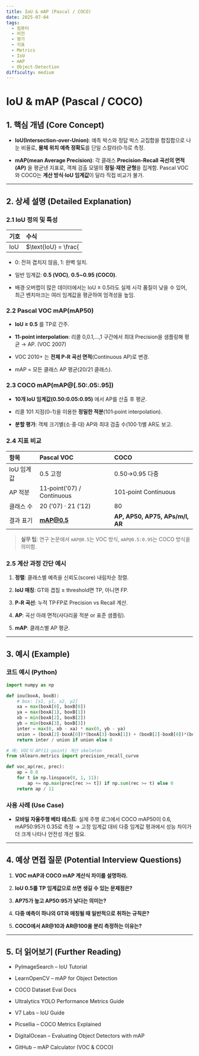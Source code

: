 ```yaml
---
title: IoU & mAP (Pascal / COCO)
date: 2025-07-04
tags:
  - 컴퓨터
  - 비전
  - 평가
  - 지표
  - Metrics
  - IoU
  - mAP
  - Object-Detection
difficulty: medium
---
```


# IoU & mAP (Pascal / COCO)

## 1. 핵심 개념 (Core Concept)

- **IoU(Intersection‑over‑Union)**: 예측 박스와 정답 박스 교집합을 합집합으로 나눈 비율로, **물체 위치 예측 정확도**를 단일 스칼라(0‑1)로 측정.
    
- **mAP(mean Average Precision)**: 각 클래스 **Precision‑Recall 곡선의 면적(AP)** 을 평균낸 지표로, 객체 검출 모델의 **정밀·재현 균형**을 집계함. Pascal VOC와 COCO는 **계산 방식·IoU 임계값**이 달라 직접 비교가 불가.
    

---

## 2. 상세 설명 (Detailed Explanation)

### 2.1 IoU 정의 및 특성

|기호|수식|
|:--|:--|
|IoU|$\text{IoU} = \frac{|\text{Area}_{pred} \cap \text{Area}_{gt}|}{|\text{Area}_{pred} \cup \text{Area}_{gt}|}$|

- 0: 전혀 겹치지 않음, 1: 완벽 일치.
    
- 일반 임계값: **0.5 (VOC)**, **0.5~0.95 (COCO)**.
    
- 배경·오버랩이 많은 데이터에서는 IoU ≥ 0.5라도 실제 시각 품질이 낮을 수 있어, 최근 벤치마크는 여러 임계값을 평균하여 엄격성을 높임.
    

### 2.2 Pascal VOC mAP(mAP50)

- **IoU ≥ 0.5** 를 TP로 간주.
    
- **11‑point interpolation**: 리콜 0,0.1,…,1 구간에서 최대 Precision을 샘플링해 평균 → AP. (VOC 2007)
    
- VOC 2010+ 는 **전체 P‑R 곡선 면적**(Continuous AP)로 변경.
    
- mAP = 모든 클래스 AP 평균(20/21 클래스).
    

### 2.3 COCO mAP(mAP@[.50:.05:.95])

- **10개 IoU 임계값(0.50:0.05:0.95)** 에서 AP를 산출 후 평균.
    
- 리콜 101 지점(0–1)을 이용한 **정밀한 적분**(101‑point interpolation).
    
- **분할 평가**: 객체 크기별(소·중·대) AP와 최대 검출 수(100·1)별 AR도 보고.
    

### 2.4 지표 비교

|항목|Pascal VOC|COCO|
|:--|:--|:--|
|IoU 임계값|0.5 고정|0.50→0.95 다중|
|AP 적분|11‑point(’07) / Continuous|101‑point Continuous|
|클래스 수|20 (’07) · 21 (’12)|80|
|결과 표기|**mAP@0.5**|**AP, AP50, AP75, APs/m/l, AR**|

> **실무 팁**: 연구 논문에서 `mAP@0.5`는 VOC 방식, `mAP@0.5:0.95`는 COCO 방식을 의미함.

### 2.5 계산 과정 간단 예시

1. **정렬**: 클래스별 예측을 신뢰도(score) 내림차순 정렬.
    
2. **IoU 매칭**: GT와 겹침 ≥ threshold면 TP, 아니면 FP.
    
3. **P‑R 곡선**: 누적 TP·FP로 Precision vs Recall 계산.
    
4. **AP**: 곡선 아래 면적(사다리꼴 적분 or 표준 샘플링).
    
5. **mAP**: 클래스별 AP 평균.
    

---

## 3. 예시 (Example)

### 코드 예시 (Python)

```python
import numpy as np

def iou(boxA, boxB):
    # box: [x1, y1, x2, y2]
    xa = max(boxA[0], boxB[0])
    ya = max(boxA[1], boxB[1])
    xb = min(boxA[2], boxB[2])
    yb = min(boxA[3], boxB[3])
    inter = max(0, xb - xa) * max(0, yb - ya)
    union = (boxA[2]-boxA[0])*(boxA[3]-boxA[1]) + (boxB[2]-boxB[0])*(boxB[3]-boxB[1]) - inter
    return inter / union if union else 0

# 예: VOC식 AP(11‑point) 계산 skeleton
from sklearn.metrics import precision_recall_curve

def voc_ap(rec, prec):
    ap = 0.0
    for t in np.linspace(0, 1, 11):
        ap += np.max(prec[rec >= t]) if np.sum(rec >= t) else 0
    return ap / 11
```

### 사용 사례 (Use Case)

- **모바일 자율주행 베타 테스트**: 실제 주행 로그에서 COCO mAP50이 0.6, mAP50:95가 0.35로 측정 → 고정 임계값 대비 다중 임계값 평과에서 성능 차이가 더 크게 나타나 안전성 개선 필요.
    

---

## 4. 예상 면접 질문 (Potential Interview Questions)

1. **VOC mAP과 COCO mAP 계산식 차이를 설명하라.**
    
2. **IoU 0.5를 TP 임계값으로 쓰면 생길 수 있는 문제점은?**
    
3. **AP75가 높고 AP50:95가 낮다는 의미는?**
    
4. **다중 예측이 하나의 GT와 매칭될 때 일반적으로 취하는 규칙은?**
    
5. **COCO에서 AR@10과 AR@100을 분리 측정하는 이유는?**
    

---

## 5. 더 읽어보기 (Further Reading)

- PyImageSearch – IoU Tutorial
    
- LearnOpenCV – mAP for Object Detection
    
- COCO Dataset Eval Docs
    
- Ultralytics YOLO Performance Metrics Guide
    
- V7 Labs – IoU Guide
    
- Picsellia – COCO Metrics Explained
    
- DigitalOcean – Evaluating Object Detectors with mAP
    
- GitHub – mAP Calculator (VOC & COCO)
